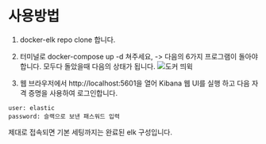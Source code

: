 # 사용방법
1. docker-elk repo clone 합니다. 
2. 터미널로 docker-compose up -d 쳐주세요,
-> 다음의 6가지 프로그램이 돌아야합니다.
모두다 돌았을때 다음의 상태가 됩니다. 
![도커 띄윅](https://github.com/BookermanProject/Booker_be/assets/40461588/a5081351-8e91-4937-85d1-3111ee73193a)

3. 웹 브라우저에서 http://localhost:5601을 열어 Kibana 웹 UI를 실행 하고 다음 자격 증명을 사용하여 로그인합니다.

```
user: elastic
password: 슬랙으로 보낸 패스워드 입력 

```
제대로 접속되면 기본 세팅까지는 완료된 elk 구성입니다. 
